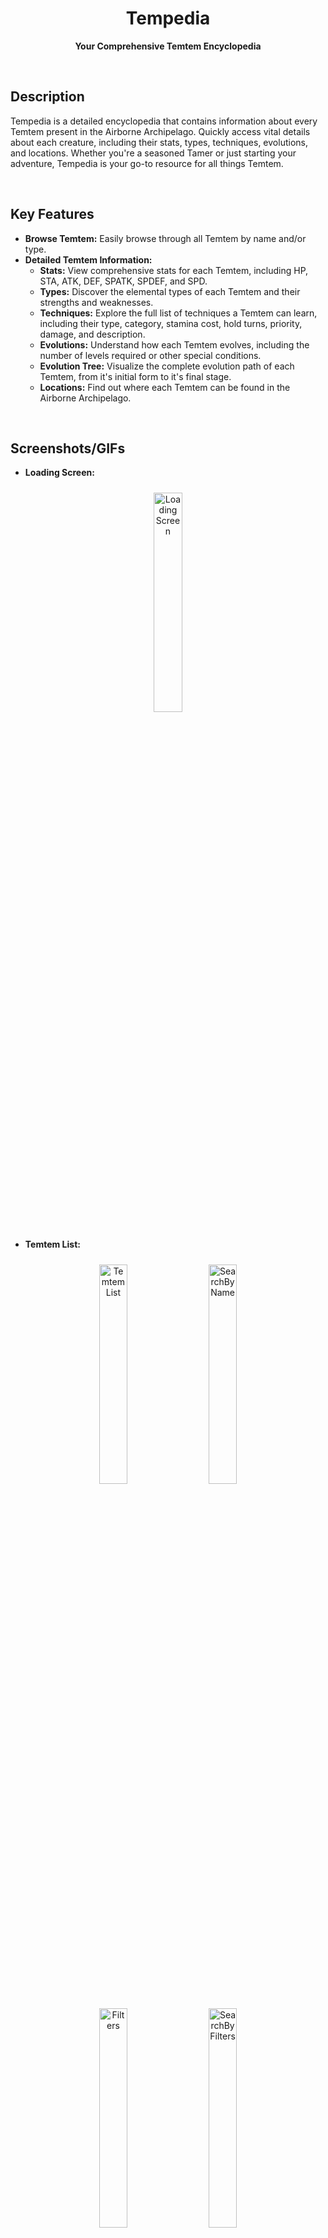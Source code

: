 <div align="center">
   
# Tempedia

**Your Comprehensive Temtem Encyclopedia**

</div>

<br>

## Description

Tempedia is a detailed encyclopedia that contains information about every Temtem present in the Airborne Archipelago. Quickly access vital details about each creature, including their stats, types, techniques, evolutions, and locations. Whether you're a seasoned Tamer or just starting your adventure, Tempedia is your go-to resource for all things Temtem.

<br>

## Key Features

*   **Browse Temtem:** Easily browse through all Temtem by name and/or type.
*   **Detailed Temtem Information:**
    *   **Stats:** View comprehensive stats for each Temtem, including HP, STA, ATK, DEF, SPATK, SPDEF, and SPD.
    *   **Types:** Discover the elemental types of each Temtem and their strengths and weaknesses.
    *   **Techniques:** Explore the full list of techniques a Temtem can learn, including their type, category, stamina cost, hold turns, priority, damage, and description.
    *   **Evolutions:** Understand how each Temtem evolves, including the number of levels required or other special conditions.
    *   **Evolution Tree:** Visualize the complete evolution path of each Temtem, from it's initial form to it's final stage.
    *   **Locations:** Find out where each Temtem can be found in the Airborne Archipelago.

<br>

## Screenshots/GIFs

<!-- Loading Screen -->
*   **Loading Screen:**

<div align="center">
    <img src="screenshots/LoadingScreen.png" alt="Loading Screen" style="width: 30%; margin: 10px;">
</div>

<!-- Temtem List -->
*   **Temtem List:**

<div align="center">
    <img src="screenshots/ListScreen.png" alt="Temtem List" style="width: 30%; margin: 10px;">
    <img src="screenshots/SearchByName.png" alt="SearchByName" style="width: 30%; margin: 10px;">
</div>
<div align="center">
    <img src="screenshots/Filters.png" alt="Filters" style="width: 30%; margin: 10px;">
    <img src="screenshots/SearchByFilters.png" alt="SearchByFilters" style="width: 30%; margin: 10px;">
    <img src="screenshots/ResultSearchByFilters.png" alt="ResultSearchByFilters" style="width: 30%; margin: 10px;">
</div>

<!-- Temtem Details - Basic Info -->
*   **Temtem Details - Basic Info:**

<table>
  <tr>
    <td align="center"><img src="screenshots/ImageGif.gif" alt="Image GIF" style="width: 30%; margin: 10px;"></td>
    <td align="center"><img src="screenshots/TemtemBasicInfo.png" alt="BasicInfo" style="width: 30%; margin: 10px;"></td>
  </tr>
</table>

<!-- Temtem Details - Stats -->
*   **Temtem Details - Stats:**

<div align="center">
    <img src="screenshots/TemtemStats.png" alt="TemtemStats" style="width: 30%; margin: 10px;">
</div>

<!-- Temtem Details - Techniques -->
*   **Temtem Details - Techniques:**

<div align="center">
    <img src="screenshots/TemtemTechniques.png" alt="TemtemTechniques" style="width: 30%; margin: 10px;">
    <img src="screenshots/TechniqueDetails.png" alt="TechniqueDetails" style="width: 30%; margin: 10px;">
</div>

<!-- Temtem Details - Evolutions -->
*   **Temtem Details - Evolutions:**

<div align="center">
    <img src="screenshots/TemtemEvolutionTree.png" alt="TemtemEvolutionTree" style="width: 30%; margin: 10px;">
    <img src="screenshots/TemtemEvolutions.png" alt="TemtemEvolutions" style="width: 30%; margin: 10px;">
    <img src="screenshots/TemtemEvolutions3.png" alt="TemtemEvolutions3" style="width: 30%; margin: 10px;">
</div>

*   **Temtem Details - Locations (Coming Soon):**

<!--
<br>

## Installation/Setup

*(This section will be updated once the GitHub Actions workflow is set up and the app is ready for distribution.)*

1.  **APK Generation:** A GitHub Actions workflow will be set up to automatically generate an APK file for each release.
2.  **Play Store:** The app will be available for download on the Google Play Store.
3. **Manual installation:** You can download the apk from the releases section.
-->

<br>

## Usage

Tempedia is designed to be intuitive and easy to use. Here's a quick guide to get you started:

1.  **Browsing Temtem:**
    * Upon launching the app, you'll be presented with a list of all Temtem.
    * Scroll through the list to view the available Temtem.
2.  **Searching and Filtering:**
    * Use the search bar at the top of the screen to quickly find a specific Temtem by name.
    * Filter the list by Temtem type to narrow down your search.
3.  **Viewing Temtem Details:**
    * Tap on a Temtem from the list to view it's detailed information.
    * Use the navigation buttons at the top of the screen to switch between the different sections: Stats, Techniques, Evolutions, and Locations.
4. **Techniques:**
    * In the techniques section, you can see the techniques that the Temtem can learn.
    * Tap on a technique to see more details.
5. **Evolution:**
    * In the evolutions section, you can see the evolution path of the Temtem.
    * Also, you can see the evolution tree of the Temtem.
6. **Locations (Coming Soon):**
    *   In the locations section, you'll find a list of areas where the Temtem appears.
    *   Tap on the "Show Map" button to view a detailed map of the location, highlighting the Temtem's habitats.
    *   *(Note: This feature is currently under development and will be available in a future update.)*

<br>

## Contact

For any questions, feedback, or suggestions, please feel free to contact me at my [Email](mailto:l.delaiglesia@hotmail.com) or my [Linkedin](https://www.linkedin.com/in/lucianodelaiglesia/).

<br>

## Attribution

This app uses data from the [Temtem API](https://Temtem-api.mael.tech/). Made by: [![u/Maael](https://img.shields.io/badge/u/Maael-orange?style=plastic&logo=reddit&logoColor=white&link=https://www.reddit.com/user/Maael/)](https://www.reddit.com/user/Maael/) 

<br>

## Under Development

Please note that this app is currently under development. Features and functionality are subject to change.
